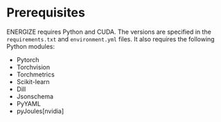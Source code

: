 # Prerequisites

ENERGIZE requires Python and CUDA. The versions are specified in the `requirements.txt`  and `environment.yml` files. It also requires the following Python modules:

* Pytorch
* Torchvision
* Torchmetrics
* Scikit-learn
* Dill
* Jsonschema
* PyYAML
* pyJoules\[nvidia]

